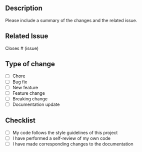 ## Description

Please include a summary of the changes and the related issue.

## Related Issue

Closes # (issue)

## Type of change

- [ ] Chore
- [ ] Bug fix
- [ ] New feature
- [ ] Feature change
- [ ] Breaking change
- [ ] Documentation update

## Checklist

- [ ] My code follows the style guidelines of this project
- [ ] I have performed a self-review of my own code
- [ ] I have made corresponding changes to the documentation
